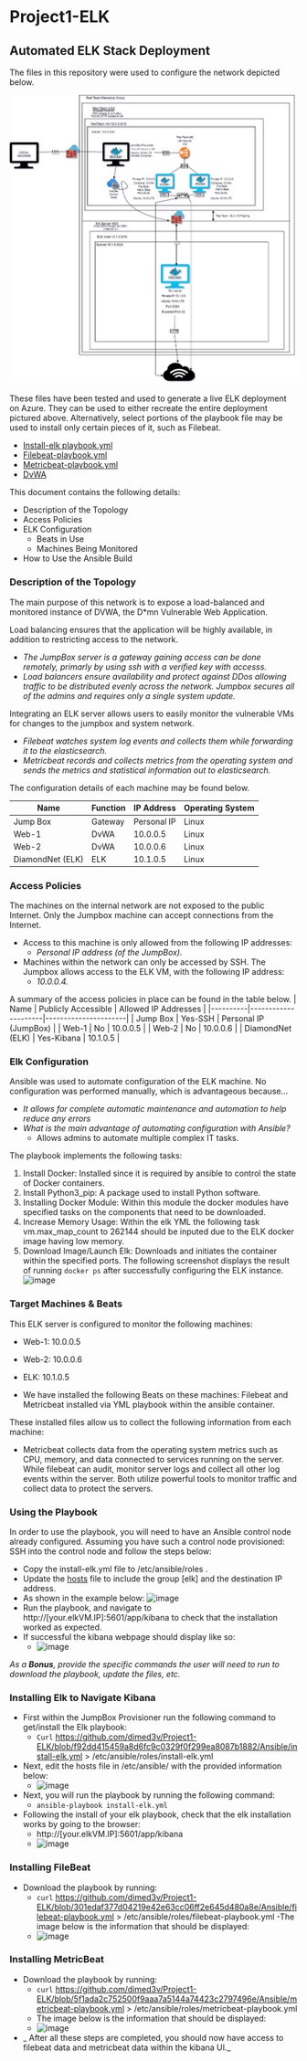 # Project1-ELK
## Automated ELK Stack Deployment
The files in this repository were used to configure the network depicted below.

![image](https://github.com/dimed3v/Project1-ELK/blob/d2926840e1e6ae4073a5c8f828672fe8ee8ce7ac/Diagram/Diagram.png)

These files have been tested and used to generate a live ELK deployment on Azure. They can be used to either recreate the entire deployment pictured above. Alternatively, select portions of the playbook file may be used to install only certain pieces of it, such as Filebeat.
- [Install-elk playbook.yml](https://github.com/dimed3v/Project1-ELK/blob/94898de887f03d6f30273f56e9b0fa470efdddc4/Ansible/install-elk.yml) 
- [Filebeat-playbook.yml](https://github.com/dimed3v/Project1-ELK/blob/fe7f3fb3ec92c117f82a9e4ae6eff948e7622bd7/Ansible/filebeat-playbook.yml)
- [Metricbeat-playbook.yml](https://github.com/dimed3v/Project1-ELK/blob/5d089c2fc5ec01e066b849d060a8a7462575232d/Ansible/metricbeat-playbook.yml) 
- [DvWA](https://github.com/dimed3v/Project1-ELK/blob/b78a1ccdea8a47a5ea48eb324acf0dd1ea3a87d9/Ansible/dvwa.yml)

This document contains the following details:
- Description of the Topology
- Access Policies
- ELK Configuration
  - Beats in Use
  - Machines Being Monitored
- How to Use the Ansible Build

### Description of the Topology
The main purpose of this network is to expose a load-balanced and monitored instance of DVWA, the D*mn Vulnerable Web Application.

Load balancing ensures that the application will be highly available, in addition to restricting access to the network.
- _The JumpBox server is a gateway gaining access can be done remotely, primarly by using ssh with a verified key with accesss._ 
- _Load balancers ensure availability and protect against DDos allowing traffic to be distributed evenly across the network.
Jumpbox secures all of the admins and requires only a single system update._

Integrating an ELK server allows users to easily monitor the vulnerable VMs for changes to the jumpbox and system network.
- _Filebeat watches system log events and collects them while forwarding it to the elasticsearch._
- _Metricbeat records and collects metrics from the operating system and sends the metrics and statistical information out to elasticsearch._

The configuration details of each machine may be found below.

| Name   | Function | IP Address | Operating System |
|----------|----------|------------|------------------|
| Jump Box | Gateway | Personal IP | Linux      |
| Web-1  | DvWA        | 10.0.0.5  | Linux
| Web-2  |    DvWA     | 10.0.0.6   | Linux
| DiamondNet (ELK)  |  ELK  | 10.1.0.5    | Linux




### Access Policies
The machines on the internal network are not exposed to the public Internet. Only the Jumpbox machine can accept connections from the Internet.

- Access to this machine is only allowed from the following IP addresses: 
  - _Personal IP address (of the JumpBox)._
- Machines within the network can only be accessed by SSH. The Jumpbox allows access to the ELK VM, with the following IP address: 
  - _10.0.0.4._

A summary of the access policies in place can be found in the table below.
| Name   | Publicly Accessible | Allowed IP Addresses |
|----------|---------------------|----------------------|
| Jump Box | Yes-SSH       | Personal IP (JumpBox)  |
| Web-1     |     No     |   10.0.0.5   |
|  Web-2   |      No     | 10.0.0.6     |
| DiamondNet (ELK) | Yes-Kibana | 10.1.0.5 |
### Elk Configuration
Ansible was used to automate configuration of the ELK machine. No configuration was performed manually, which is advantageous because...
- _It allows for complete automatic maintenance and automation to help reduce any errors_
- _What is the main advantage of automating configuration with Ansible?_ 
  - Allows admins to automate multiple complex IT tasks.

The playbook implements the following tasks:

1. Install Docker: Installed since it is required by ansible to control the state of Docker containers. 
2. Install Python3_pip: A package used to install Python software.
3. Installing Docker Module: Within this module the docker modules have specified tasks on the components that need to be downloaded.
4. Increase Memory Usage: Within the elk YML the following task vm.max_map_count to 262144 should be inputed due to the ELK docker image having low memory.
5. Download Image/Launch Elk: Downloads and initiates the container within the specified ports.
The following screenshot displays the result of running `docker ps` after successfully configuring the ELK instance.
![image](https://user-images.githubusercontent.com/83889228/131019879-374a7177-a589-4873-af35-72433ace2716.png)

### Target Machines & Beats
This ELK server is configured to monitor the following machines:
- Web-1: 10.0.0.5 
- Web-2: 10.0.0.6
- ELK: 10.1.0.5

- We have installed the following Beats on these machines:
Filebeat and Metricbeat installed via YML playbook within the ansible container.

These installed files allow us to collect the following information from each machine:
- Metricbeat collects data from the operating system metrics such as CPU, memory, and data connected to services running on the server. While filebeat can audit, monitor server logs and collect all other log events within the server. Both utilize powerful tools to monitor traffic and collect data to protect the servers.
### Using the Playbook
In order to use the playbook, you will need to have an Ansible control node already configured. Assuming you have such a control node provisioned: 
SSH into the control node and follow the steps below:
- Copy the install-elk.yml file to /etc/ansible/roles .
- Update the [hosts](https://github.com/dimed3v/Project1-ELK/blob/cfc2e6e0636616a8455f891dce454719c3672753/Ansible/hosts-file.txt) file to include the group [elk] and the destination IP address.
- As shown in the example below:
![image](https://user-images.githubusercontent.com/83889228/131023515-1e988573-36f7-4c9d-bd13-c43d299f3ffb.png)
- Run the playbook, and navigate to http://[your.elkVM.IP]:5601/app/kibana to check that the installation worked as expected.
- If successful the kibana webpage should display like so: 
  - ![image](https://user-images.githubusercontent.com/83889228/131222401-7757c92e-6635-4f5c-9307-18d6ad7861a2.png)


_As a **Bonus**, provide the specific commands the user will need to run to download the playbook, update the files, etc._
### Installing Elk to Navigate Kibana
- First within the JumpBox Provisioner run the following command to get/install the Elk playbook:
  - `Curl` https://github.com/dimed3v/Project1-ELK/blob/f92dd415459a8d6fc9c0329f0f299ea8087b1882/Ansible/install-elk.yml > /etc/ansible/roles/install-elk.yml
- Next, edit the hosts file in /etc/ansible/ with the provided information below:
  - ![image](https://user-images.githubusercontent.com/83889228/131221997-5fb8cdc0-1eef-46e9-946a-c75576e3c89e.png)
- Next, you will run the playbook by running the following command:
  - `ansible-playbook install-elk.yml`
- Following the install of your elk playbook, check that the elk installation works by going to the browser:
  - http://[your.elkVM.IP]:5601/app/kibana
  - ![image](https://user-images.githubusercontent.com/83889228/131222401-7757c92e-6635-4f5c-9307-18d6ad7861a2.png)
### Installing FileBeat
- Download the playbook by running:
  - `curl` https://github.com/dimed3v/Project1-ELK/blob/301edaf377d04219e42e63cc06ff2e645d480a8e/Ansible/filebeat-playbook.yml > /etc/ansible/roles/filebeat-playbook.yml 
  -The image below is the information that should be displayed:
  - ![image](https://user-images.githubusercontent.com/83889228/131222755-66a1b00f-e73b-485d-8c76-0edde59254e5.png)
 ### Installing MetricBeat
 - Download the playbook by running: 
   - `curl` https://github.com/dimed3v/Project1-ELK/blob/5f1ada2c752500f9aaa7a5144a74423c2797496e/Ansible/metricbeat-playbook.yml > /etc/ansible/roles/metricbeat-playbook.yml
   - The image below is the information that should be displayed: 
   - ![image](https://user-images.githubusercontent.com/83889228/131222954-310c8018-cd5e-46bc-a768-4099f27c4f15.png)
- _ After all these steps are completed, you should now have access to filebeat data and metricbeat data within the kibana UI._
